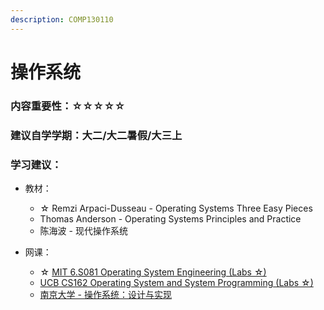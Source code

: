 ```yaml
---
description: COMP130110
---
```


# 操作系统

### 内容重要性：☆☆☆☆☆

### 建议自学学期：大二/大二暑假/大三上

### 学习建议：

* 教材：
  * ☆ Remzi Arpaci-Dusseau - Operating Systems Three Easy Pieces
  * Thomas Anderson - Operating Systems Principles and Practice
  * 陈海波 - 现代操作系统
*   网课：

    * ☆ [MIT 6.S081 Operating System Engineering (Labs ☆) ](https://csdiy.wiki/%E6%93%8D%E4%BD%9C%E7%B3%BB%E7%BB%9F/MIT6.S081/)
    * [UCB CS162 Operating System and System Programming (Labs ☆)](https://csdiy.wiki/%E6%93%8D%E4%BD%9C%E7%B3%BB%E7%BB%9F/CS162/)
    * [南京大学 - 操作系统：设计与实现](https://csdiy.wiki/%E6%93%8D%E4%BD%9C%E7%B3%BB%E7%BB%9F/NJUOS/)

